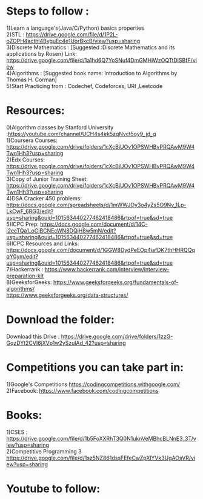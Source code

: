 # Steps to follow :<br>
1)Learn a language's(Java/C/Python) basics properties <br>
2)STL : https://drive.google.com/file/d/1P2L-oZOPH4acthl4ByguEc4e1UorBkcB/view?usp=sharing <br>
3)Discrete Mathematics : [Suggested :Discrete Mathematics and its applications by Rosen} Link: https://drive.google.com/file/d/1a1hd6Q7YoSNuf4DmGMHiWzOQTtDlSBfF/view <br>
4)Algorithms : [Suggested book name: Introduction to Algorithms by Thomas H. Corman] <br>
5)Start Practicing from : Codechef, Codeforces, URI ,Leetcode <br>


# Resources:<br>
0)Algorithm classes by Stanford University :https://youtube.com/channel/UCH4s4ek5zqNvct5oy9_jd_g <br>
1)Coursera Courses: https://drive.google.com/drive/folders/1cXcBiUOv1OPSWHBvPRQAwM9W4Twn1Hh3?usp=sharing <br>
2)Edx Courses: https://drive.google.com/drive/folders/1cXcBiUOv1OPSWHBvPRQAwM9W4Twn1Hh3?usp=sharing <br>
3)Copy of Junior Training Sheet: https://drive.google.com/drive/folders/1cXcBiUOv1OPSWHBvPRQAwM9W4Twn1Hh3?usp=sharing <br>
4)DSA Cracker 450 problems: https://docs.google.com/spreadsheets/d/1mWWJOy3o4yZs5O9Nv_1Lp-LkCwF_6RG3/edit?usp=sharing&ouid=101563440277462418486&rtpof=true&sd=true <br>
5)ICPC Prep: https://docs.google.com/document/d/14C-i2ecTQa1_oGjBCNEcWN8DQjH8w5mN/edit?usp=sharing&ouid=101563440277462418486&rtpof=true&sd=true <br>
6)ICPC Resources and Links: https://docs.google.com/document/d/1GGW8DydPeEOp4iafDK7thHHRQQqqY0ym/edit?usp=sharing&ouid=101563440277462418486&rtpof=true&sd=true <br>
7)Hackerrank : https://www.hackerrank.com/interview/interview-preparation-kit <br>
8)GeeksforGeeks: https://www.geeksforgeeks.org/fundamentals-of-algorithms/ <br>
https://www.geeksforgeeks.org/data-structures/ <br>

# Download the folder:<br> 
Download this Drive : https://drive.google.com/drive/folders/1zzG-GqzDYt2CVI6jXVp1w2ySzulAd_42?usp=sharing <br>

# Competitions you can take part in: <br>
1)Google's Competitions https://codingcompetitions.withgoogle.com/ <br>
2)Facebook: https://www.facebook.com/codingcompetitions <br>

# Books: <br>
1)CSES : https://drive.google.com/file/d/1b5FoXXRhT3Q0N1uknVeMBhcBLNnE3_3T/view?usp=sharing <br>
2)Competitive Programming 3 https://drive.google.com/file/d/1sz5NZ861dssFEfeCwZpXlYVk3UgAOsVR/view?usp=sharing <br>

# Youtube to follow:
